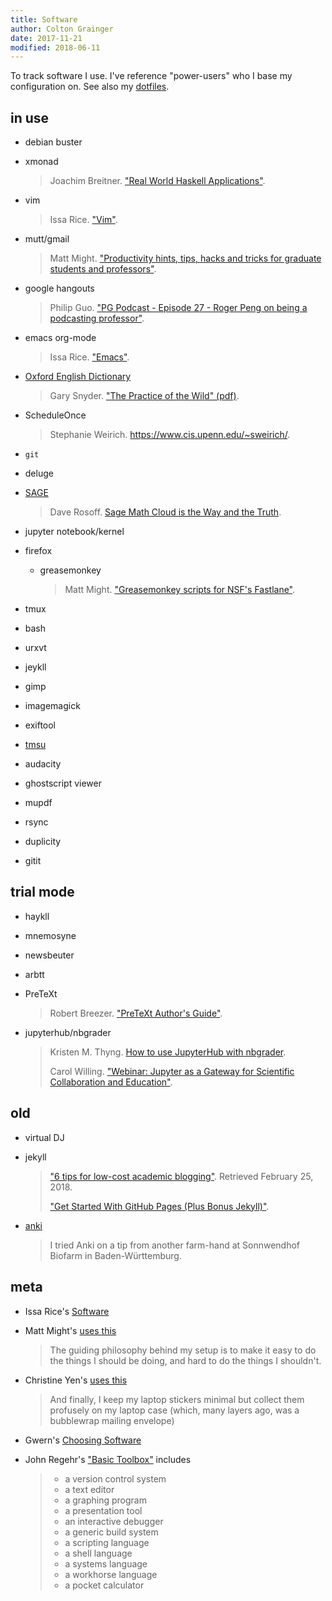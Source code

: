 ```yaml
---
title: Software
author: Colton Grainger
date: 2017-11-21
modified: 2018-06-11
---
```


To track software I use. I've reference "power-users" who I base my configuration on. See also my [dotfiles](https://github.com/coltongrainger/dotfiles).

## in use

- debian buster

- xmonad
  > Joachim Breitner. ["Real World Haskell Applications"](https://www.joachim-breitner.de/blog/606-Real_World_Haskell_Applications).

- vim
  > Issa Rice. ["Vim"](https://issarice.com/vim).

- mutt/gmail
  > Matt Might. ["Productivity hints, tips, hacks and tricks for graduate students and professors"](http://matt.might.net/articles/productivity-tips-hints-hacks-tricks-for-grad-students-academics/).

- google hangouts
  > Philip Guo. ["PG Podcast - Episode 27 - Roger Peng on being a podcasting professor"](http://pgbovine.net/PG-Podcast-27-Roger-Peng.htm).

- emacs org-mode
  > Issa Rice. ["Emacs"](https://issarice.com/emacs). 

- [Oxford English Dictionary](http://users.datarealm.com/xywwweb/oed.shtml)
  > Gary Snyder. ["The Practice of the Wild" (pdf)](https://terebess.hu/zen/mesterek/The-Practice-of-the-Wild-by-Gary-Snyder.pdf).

- ScheduleOnce 
  > Stephanie Weirich. <https://www.cis.upenn.edu/~sweirich/>.

- `git`

- deluge

- [SAGE](https://doc.sagemath.org/html/en/index.html)
  > Dave Rosoff. [Sage Math Cloud is the Way and the Truth](https://github.com/daverosoff/daverosoff.github.io/blob/master/blog/_posts/2016-12-14-teaching-cplusplus-in-smc.md#sagemathcloud-is-the-way-and-the-truth).

- jupyter notebook/kernel

- firefox

  - greasemonkey
    > Matt Might. ["Greasemonkey scripts for NSF's Fastlane"](http://matt.might.net/articles/greasemonkey-scripts-for-nsf-fastlane/).

- tmux

- bash

- urxvt

- jeykll

- gimp

- imagemagick

- exiftool

- [tmsu](https://tmsu.org/)

- audacity

- ghostscript viewer

- mupdf

- rsync

- duplicity

- gitit

## trial mode

- haykll

- mnemosyne

- newsbeuter

- arbtt

- PreTeXt
  > Robert Breezer. ["PreTeXt Author's Guide"](http://mathbook.pugetsound.edu/doc/author-guide/html/pretext-author-guide.html). 

- jupyterhub/nbgrader
  > Kristen M. Thyng. [How to use JupyterHub with nbgrader](http://kristenthyng.com/blog/2016/09/07/jupyterhub+nbgrader/). 
  >
  > Carol Willing. ["Webinar: Jupyter as a Gateway for Scientific Collaboration and Education"](https://www.youtube.com/watch?v=QipkhnBS6hw&feature=youtu.be&t=19m46s).

## old

- virtual DJ
- jekyll
  > ["6 tips for low-cost academic blogging"](http://matt.might.net/articles/how-to-blog-as-an-academic/). Retrieved February 25, 2018.
  > 
  > ["Get Started With GitHub Pages (Plus Bonus Jekyll)"](https://24ways.org/2013/get-started-with-github-pages/). 

- [anki](https://apps.ankiweb.net/docs/manual.html)
  > I tried Anki on a tip from another farm-hand at Sonnwendhof Biofarm in Baden-Württemburg.
  
## meta 

- Issa Rice's [Software](https://issarice.com/software)

- Matt Might's [uses this](https://usesthis.com/interviews/matt.might/)
  > The guiding philosophy behind my setup is to make it easy to do the things I should be doing, and hard to do the things I shouldn't.

- Christine Yen's [uses this](https://usesthis.com/interviews/christine.yen/) 
  > And finally, I keep my laptop stickers minimal but collect them profusely on my laptop case (which, many layers ago, was a bubblewrap mailing envelope)

- Gwern's [Choosing Software](https://www.gwern.net/Choosing-Software) 

- John Regehr's ["Basic Toolbox"](https://blog.regehr.org/archives/1578) includes
  > - a version control system
  > - a text editor
  > - a graphing program
  > - a presentation tool
  > - an interactive debugger
  > - a generic build system
  > - a scripting language
  > - a shell language
  > - a systems language
  > - a workhorse language
  > - a pocket calculator
